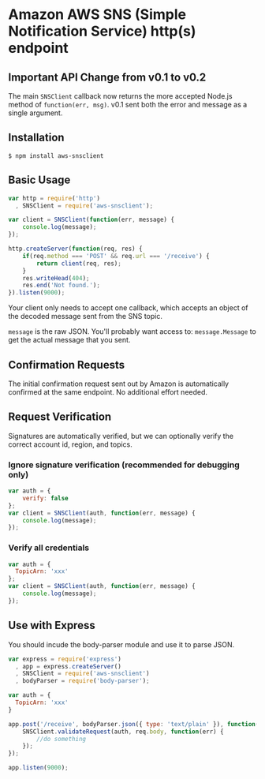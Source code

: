 # Amazon AWS SNS (Simple Notification Service) http(s) endpoint
## **Important API Change from v0.1 to v0.2**
The main `SNSClient` callback now returns the more accepted Node.js method of `function(err, msg)`. v0.1 sent both the error and message as a single argument.

## Installation
```
$ npm install aws-snsclient
```

## Basic Usage
```javascript
var http = require('http')
  , SNSClient = require('aws-snsclient');

var client = SNSClient(function(err, message) {
    console.log(message);
});

http.createServer(function(req, res) {
    if(req.method === 'POST' && req.url === '/receive') {
        return client(req, res);
    }
    res.writeHead(404);
    res.end('Not found.');
}).listen(9000);
```
Your client only needs to accept one callback, which accepts an object of the decoded message sent from the SNS topic.

`message` is the raw JSON. You'll probably want access to: `message.Message` to get the actual message that you sent.

## Confirmation Requests

The initial confirmation request sent out by Amazon is automatically confirmed at the same endpoint. No additional effort needed.

## Request Verification

Signatures are automatically verified, but we can optionally verify the correct account id, region, and topics.

### Ignore signature verification (recommended for debugging only)
```javascript
var auth = {
    verify: false
};
var client = SNSClient(auth, function(err, message) {
    console.log(message);
});
```

### Verify all credentials
```javascript
var auth = {
  TopicArn: 'xxx'
};
var client = SNSClient(auth, function(err, message) {
    console.log(message);
});
```

## Use with Express

You should incude the body-parser module and use it to parse JSON.

```javascript
var express = require('express')
  , app = express.createServer()
  , SNSClient = require('aws-snsclient')
  , bodyParser = require('body-parser');

var auth = {
  TopicArn: 'xxx'
}

app.post('/receive', bodyParser.json({ type: 'text/plain' }), function(req, res, next) { 
    SNSClient.validateRequest(auth, req.body, function(err) {
        //do something
    });
});

app.listen(9000);
```
